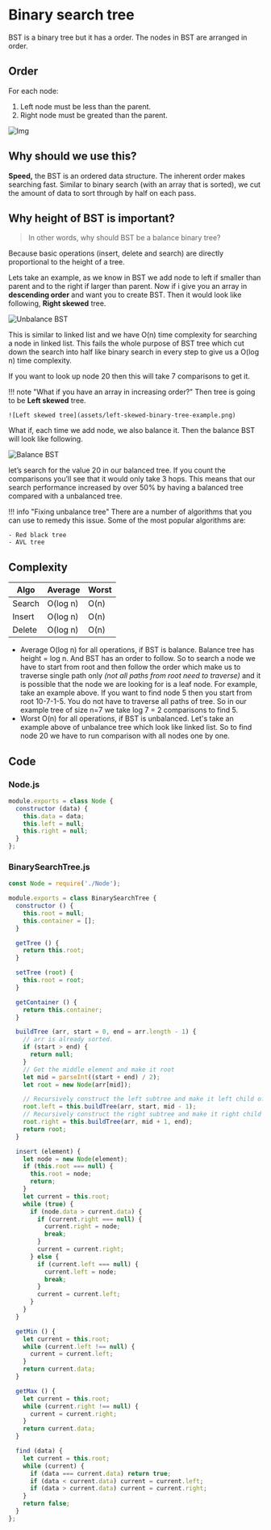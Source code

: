 # Binary search tree

BST is a binary tree but it has a order. The nodes in BST are arranged in order.

## Order

For each node:

1. Left node must be less than the parent.
2. Right node must be greated than the parent.

![Img](assets/binary-search-tree.png)

## Why should we use this?

**Speed,** the BST is an ordered data structure. The inherent order makes searching fast. Similar to binary search (with an array that is sorted), we cut the amount of data to sort through by half on each pass.

## Why height of BST is important?

> In other words, why should BST be a balance binary tree?

Because basic operations (insert, delete and search) are directly proportional to the height of a tree.

Lets take an example, as we know in BST we add node to left if smaller than parent and to the right if larger than parent. Now if i give you an array in **descending order** and want you to create BST. Then it would look like following, **Right skewed** tree.

![Unbalance BST](assets/unbalance-bst-example.png)

This is similar to linked list and we have O(n) time complexity for searching a node in linked list. This fails the whole purpose of BST tree which cut down the search into half like binary search in every step to give us a O(log n) time complexity.

If you want to look up node 20 then this will take 7 comparisons to get it.

!!! note "What if you have an array in increasing order?"
    Then tree is going to be **Left skewed** tree.

    ![Left skewed tree](assets/left-skewed-binary-tree-example.png)

What if, each time we add node, we also balance it. Then the balance BST will look like following.

![Balance BST](assets/balance-bst-example.png)

let’s search for the value 20 in our balanced tree. If you count the comparisons you’ll see that it would only take 3 hops. This means that our search performance increased by over 50% by having a balanced tree compared with a unbalanced tree.

!!! info "Fixing unbalance tree"
    There are a number of algorithms that you can use to remedy this issue. Some of the most popular algorithms are:

    - Red black tree
    - AVL tree

## Complexity

| Algo   | Average  | Worst |
|--------|----------|-------|
| Search | O(log n) | O(n)  |
| Insert | O(log n) | O(n)  |
| Delete | O(log n) | O(n)  |

- Average O(log n) for all operations, if BST is balance. Balance tree has height = log n. And BST has an order to follow. So to search a node we have to start from root and then follow the order which make us to traverse single path only _(not all paths from root need to traverse)_ and it is possible that the node we are looking for is a leaf node. For example, take an example above. If you want to find node 5 then you start from root 10-7-1-5. You do not have to traverse all paths of tree. So in our example tree of size n=7 we take log 7 = 2 comparisons to find 5.
- Worst O(n) for all operations, if BST is unbalanced. Let's take an example above of unbalance tree which look like linked list. So to find node 20 we have to run comparison with all nodes one by one.

## Code

### Node.js

```js
module.exports = class Node {
  constructor (data) {
    this.data = data;
    this.left = null;
    this.right = null;
  }
};
```

### BinarySearchTree.js

```js
const Node = require('./Node');

module.exports = class BinarySearchTree {
  constructor () {
    this.root = null;
    this.container = [];
  }

  getTree () {
    return this.root;
  }

  setTree (root) {
    this.root = root;
  }

  getContainer () {
    return this.container;
  }

  buildTree (arr, start = 0, end = arr.length - 1) {
    // arr is already sorted.
    if (start > end) {
      return null;
    }
    // Get the middle element and make it root
    let mid = parseInt((start + end) / 2);
    let root = new Node(arr[mid]);

    // Recursively construct the left subtree and make it left child of root
    root.left = this.buildTree(arr, start, mid - 1);
    // Recursively construct the right subtree and make it right child of root
    root.right = this.buildTree(arr, mid + 1, end);
    return root;
  }

  insert (element) {
    let node = new Node(element);
    if (this.root === null) {
      this.root = node;
      return;
    }
    let current = this.root;
    while (true) {
      if (node.data > current.data) {
        if (current.right === null) {
          current.right = node;
          break;
        }
        current = current.right;
      } else {
        if (current.left === null) {
          current.left = node;
          break;
        }
        current = current.left;
      }
    }
  }

  getMin () {
    let current = this.root;
    while (current.left !== null) {
      current = current.left;
    }
    return current.data;
  }

  getMax () {
    let current = this.root;
    while (current.right !== null) {
      current = current.right;
    }
    return current.data;
  }

  find (data) {
    let current = this.root;
    while (current) {
      if (data === current.data) return true;
      if (data < current.data) current = current.left;
      if (data > current.data) current = current.right;
    }
    return false;
  }
};
```
